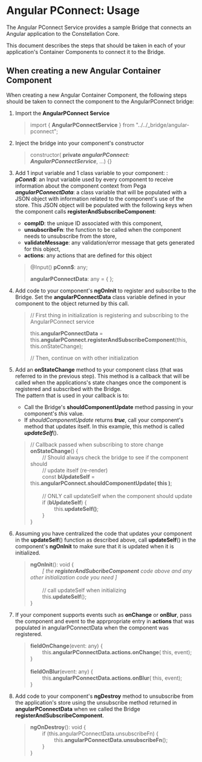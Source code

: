 # Angular PConnect: Usage

The Angular PConnect Service provides a sample Bridge that connects an Angular application to the Constellation Core.

This document describes the steps that should be taken in each of your application's Container Components to connect it to the Bridge.

## When creating a new Angular Container Component

When creating a new Angular Container Component, the following steps should be taken to connect the component to the AngularPConnect bridge:

1. Import the **AngularPConnect Service**

    > import { **AngularPConnectService** } from "../../_bridge/angular-pconnect";  

2. Inject the bridge into your component's constructor

    > constructor( **private *angularPConnect: AngularPConnectService***, ...) {}

3. Add 1 input variable and 1 class variable to your component: :  
***pConn$***: an Input variable used by every component to receive information about the component context from Pega  
***angularPConnectData***: a class variable that will be populated with a JSON object with information related to the component's use of the store.  This JSON object will be populated with the following keys when the component calls **registerAndSubscribeComponent**:
   * **compID**: the unique ID associated with this component,
   * **unsubscribeFn**: the function to be called when the component needs to unsubscribe from the store,
   * **validateMessage**: any validation/error message that gets generated for this object,
   * **actions**: any actions that are defined for this object

    > @Input() **pConn$**: any;  
    >  
    > **angularPConnectData**: any = { };  

4. Add code to your component's **ngOnInit** to register and subscribe to the Bridge. Set the **angularPConnectData** class variable defined in your component to the object returned by this call.

    > // First thing in initialization is registering and subscribing to the AngularPConnect service  
    >  
    > this.**angularPConnectData** = this.**angularPConnect.registerAndSubscribeComponent**(this, this.onStateChange);  
    >  
    >  // Then, continue on with other initialization


5. Add an **onStateChange** method to your component class (that was referred to in the previous step). This method is a callback that will be called when the applications's state changes once the component is registered and subscribed with the Bridge.  
The pattern that is used in your callback is to:  
    * Call the Bridge's **shouldComponentUpdate** method passing in your component's *this* value.
    * If *shouldComponentUpdate* returns ***true***, call your component's method that updates itself. In this example, this method is called ***updateSelf***().

    > // Callback passed when subscribing to store change  
**onStateChange**() {  
&nbsp; &nbsp; &nbsp; &nbsp; // Should always check the bridge to see if the component should  
&nbsp; &nbsp; &nbsp; &nbsp; //  update itself (re-render)  
&nbsp; &nbsp; &nbsp; &nbsp; const **bUpdateSelf** = this.**angularPConnect.shouldComponentUpdate( this )**;  
&nbsp; &nbsp; &nbsp; &nbsp;  
&nbsp; &nbsp; &nbsp; &nbsp; // ONLY call updateSelf when the component should update  
&nbsp; &nbsp; &nbsp; &nbsp; if (**bUpdateSelf**) {  
&nbsp; &nbsp; &nbsp; &nbsp; &nbsp; &nbsp; &nbsp; &nbsp; this.**updateSelf()**;  
&nbsp; &nbsp; &nbsp; &nbsp; }  
}

6. Assuming you have centralized the code that updates your component in the **updateSelf**() function as
described above, call **updateSelf**() in the component's **ngOnInit** to make sure that it is updated when it
is initialized.

    > **ngOnInit**(): void {  
&nbsp; &nbsp; &nbsp; &nbsp; *[ the **registerAndSubcribeComponent** code above and any other initialization code you need ]*  
&nbsp; &nbsp; &nbsp; &nbsp;          
&nbsp; &nbsp; &nbsp; &nbsp; // call updateSelf when initializing  
&nbsp; &nbsp; &nbsp; &nbsp;    this.**updateSelf**();  
    }

7. If your component supports events such as **onChange** or **onBlur**, pass the component and event to the apprpropriate entry in **actions** that was populated in angularPConnectData when the component was registered.
    
    > **fieldOnChange**(event: any) {  
&nbsp; &nbsp; &nbsp; &nbsp; this.**angularPConnectData.actions.onChange**( this, event);  
  }
&nbsp; &nbsp; &nbsp; &nbsp;  
&nbsp; &nbsp; &nbsp; &nbsp;  
**fieldOnBlur**(event: any) {  
&nbsp; &nbsp; &nbsp; &nbsp; this.**angularPConnectData.actions.onBlur**( this, event);  
  }

8. Add code to your component's **ngDestroy** method to unsubscribe from the application's store using the unsubscribe method returned in **angularPConnectData** when we called the Bridge **registerAndSubscribeComponent**.

    > **ngOnDestroy**(): void {  
&nbsp; &nbsp; &nbsp; &nbsp; if (this.angularPConnectData.unsubscribeFn) {  
&nbsp; &nbsp; &nbsp; &nbsp; &nbsp; &nbsp; &nbsp; &nbsp; this.**angularPConnectData.unsubscribeFn**();  
&nbsp; &nbsp; &nbsp; &nbsp; }  
}